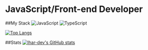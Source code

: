 # JavaScript/Front-end Developer
##My Stack
![JavaScript](https://img.shields.io/badge/JavaScript-3D2C8D?style=flat-square&logo=javascript&logoColor=) ![TypeScript](https://img.shields.io/badge/TypeScript-6E85B2?style=flat-square&logo=typescript&logoColor=)

[![Top Langs](https://github-readme-stats.vercel.app/api/top-langs/?username=Ihar-dev&layout=compact)]()


##Stats
[![Ihar-dev's GitHub stats](https://github-readme-stats.vercel.app/api?username=Ihar-dev&hide=stars,issues,contribs&show_icons=true&theme=dark)]()
